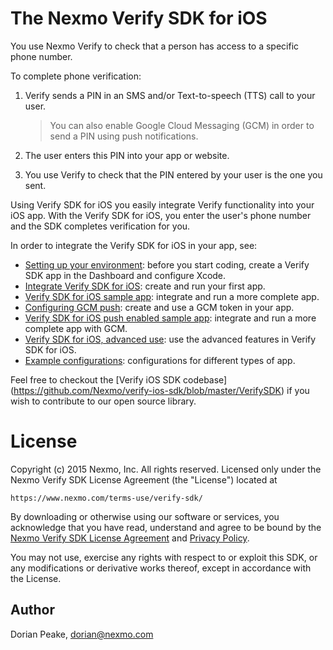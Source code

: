 The Nexmo Verify SDK for iOS
============

You use Nexmo Verify to check that a person has access to a specific phone number.

To complete phone verification:

1. Verify sends a PIN in an SMS and/or Text-to-speech (TTS) call to your user.

    > You can also enable Google Cloud Messaging (GCM) in order to send a PIN using push notifications.

2. The user enters this PIN into your app or website.
3. You use Verify to check that the PIN entered by your user is the one you sent.

Using Verify SDK for iOS you easily integrate Verify functionality into your iOS app. With the Verify SDK for iOS, you enter the user's phone number and the SDK completes verification for you.

In order to integrate the Verify SDK for iOS in your app, see:
* [Setting up your environment](https://docs.nexmo.com/verify/verify-sdk-for-iOS/prerequisites): before you start coding, create a Verify SDK app in the Dashboard and configure Xcode.
* [Integrate Verify SDK for iOS](https://docs.nexmo.com/verify/verify-sdk-for-iOS/integration): create and run your first app.
* [Verify SDK for iOS sample app](https://docs.nexmo.com/verify/verify-sdk-for-iOS/verify-sample): integrate and run a more complete app.
* [Configuring GCM push](https://docs.nexmo.com/verify/verify-sdk-for-iOS/integrating-gcm-push): create and use a GCM token in your app.
* [Verify SDK for iOS push enabled sample app](https://docs.nexmo.com/verify/verify-sdk-for-iOS/verify-push-sample): integrate and run a more complete app with GCM.
* [Verify SDK for iOS, advanced use](https://docs.nexmo.com/verify/verify-sdk-for-iOS/advanced): use the advanced features in Verify SDK for iOS.
* [Example configurations](https://docs.nexmo.com/verify/verify-sdk-for-iOS/example-configurations): configurations for different types of app.

Feel free to checkout the [Verify iOS SDK codebase] (https://github.com/Nexmo/verify-ios-sdk/blob/master/VerifySDK) if you wish to contribute to our open source library.

License
=======

Copyright (c) 2015 Nexmo, Inc.
All rights reserved.
Licensed only under the Nexmo Verify SDK License Agreement (the "License") located at

	https://www.nexmo.com/terms-use/verify-sdk/

By downloading or otherwise using our software or services, you acknowledge
that you have read, understand and agree to be bound by the
[Nexmo Verify SDK License Agreement][1] and [Privacy Policy][2].

You may not use, exercise any rights with respect to or exploit this SDK,
or any modifications or derivative works thereof, except in accordance with the License.

 [1]: https://www.nexmo.com/terms-use/verify-sdk/
 [2]: https://www.nexmo.com/privacy-policy/

## Author

Dorian Peake, dorian@nexmo.com
